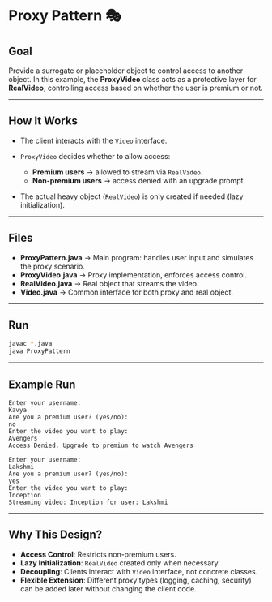 # Proxy Pattern 🎭

## Goal

Provide a surrogate or placeholder object to control access to another object.
In this example, the **ProxyVideo** class acts as a protective layer for **RealVideo**, controlling access based on whether the user is premium or not.

---

## How It Works

* The client interacts with the `Video` interface.
* `ProxyVideo` decides whether to allow access:

  * **Premium users** → allowed to stream via `RealVideo`.
  * **Non-premium users** → access denied with an upgrade prompt.
* The actual heavy object (`RealVideo`) is only created if needed (lazy initialization).

---

## Files

* **ProxyPattern.java** → Main program: handles user input and simulates the proxy scenario.
* **ProxyVideo.java** → Proxy implementation, enforces access control.
* **RealVideo.java** → Real object that streams the video.
* **Video.java** → Common interface for both proxy and real object.

---

## Run

```bash
javac *.java
java ProxyPattern
```

---

## Example Run

```
Enter your username:
Kavya
Are you a premium user? (yes/no):
no
Enter the video you want to play:
Avengers
Access Denied. Upgrade to premium to watch Avengers
```

```
Enter your username:
Lakshmi
Are you a premium user? (yes/no):
yes
Enter the video you want to play:
Inception
Streaming video: Inception for user: Lakshmi
```

---

## Why This Design?

* **Access Control**: Restricts non-premium users.
* **Lazy Initialization**: `RealVideo` created only when necessary.
* **Decoupling**: Clients interact with `Video` interface, not concrete classes.
* **Flexible Extension**: Different proxy types (logging, caching, security) can be added later without changing the client code.
